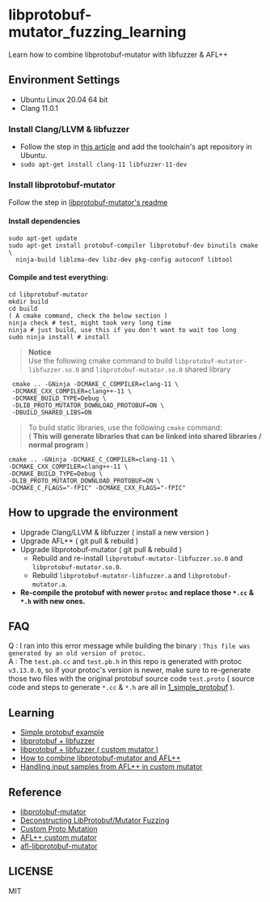 # libprotobuf-mutator_fuzzing_learning
Learn how to combine libprotobuf-mutator with libfuzzer &amp; AFL++  

## Environment Settings 
* Ubuntu Linux 20.04 64 bit  
* Clang 11.0.1  

### Install Clang/LLVM & libfuzzer  
* Follow the step in [this article](https://linuxhint.com/install-llvm-ubuntu/) and add the toolchain's apt repository in Ubuntu.  
* `sudo apt-get install clang-11 libfuzzer-11-dev`  

### Install libprotobuf-mutator  
Follow the step in [libprotobuf-mutator's readme](https://github.com/google/libprotobuf-mutator/blob/master/README.md)  

#### Install dependencies
```shell
sudo apt-get update
sudo apt-get install protobuf-compiler libprotobuf-dev binutils cmake \
  ninja-build liblzma-dev libz-dev pkg-config autoconf libtool
```

#### Compile and test everything:

```shell
cd libprotobuf-mutator
mkdir build
cd build
( A cmake command, check the below section )
ninja check # test, might took very long time
ninja # just build, use this if you don't want to wait too long
sudo ninja install # install
```
> **Notice**  
> Use the following cmake command to build `libprotobuf-mutator-libfuzzer.so.0` and `libprotobuf-mutator.so.0` shared library

```shell
 cmake .. -GNinja -DCMAKE_C_COMPILER=clang-11 \ 
 -DCMAKE_CXX_COMPILER=clang++-11 \ 
 -DCMAKE_BUILD_TYPE=Debug \ 
 -DLIB_PROTO_MUTATOR_DOWNLOAD_PROTOBUF=ON \ 
 -DBUILD_SHARED_LIBS=ON
```

> To build static libraries, use the following `cmake` command:  
> ( **This will generate libraries that can be linked into shared libraries / normal program** )

```shell
cmake .. -GNinja -DCMAKE_C_COMPILER=clang-11 \
-DCMAKE_CXX_COMPILER=clang++-11 \
-DCMAKE_BUILD_TYPE=Debug \
-DLIB_PROTO_MUTATOR_DOWNLOAD_PROTOBUF=ON \
-DCMAKE_C_FLAGS="-fPIC" -DCMAKE_CXX_FLAGS="-fPIC"
```
## How to upgrade the environment  
* Upgrade Clang/LLVM & libfuzzer ( install a new version ) 
* Upgrade AFL++ ( git pull & rebuild )  
* Upgrade libprotobuf-mutator ( git pull & rebuild )  
    - Rebuild and re-install `libprotobuf-mutator-libfuzzer.so.0` and `libprotobuf-mutator.so.0`.  
    - Rebuild `libprotobuf-mutator-libfuzzer.a` and `libprotobuf-mutator.a`.  
* **Re-compile the protobuf with newer `protoc` and replace those `*.cc` & `*.h` with new ones.**

## FAQ  
Q : I ran into this error message while building the binary : `This file was generated by an old version of protoc.`  
A : The `test.pb.cc` and `test.pb.h` in this repo is generated with protoc `v3.13.0.0`, so if your protoc's version is newer, make sure to re-generate those two files with the original protobuf source code `test.proto` ( source code and steps to generate `*.cc` & `*.h` are all in [1_simple_protobuf](https://github.com/bruce30262/libprotobuf-mutator_fuzzing_learning/tree/master/1_simple_protobuf) ).

## Learning  
* [Simple protobuf example](https://github.com/bruce30262/libprotobuf-mutator_fuzzing_learning/tree/master/1_simple_protobuf)  
* [libprotobuf + libfuzzer](https://github.com/bruce30262/libprotobuf-mutator_fuzzing_learning/tree/master/2_libprotobuf_libfuzzer)  
* [libprotobuf + libfuzzer ( custom mutator )](https://github.com/bruce30262/libprotobuf-mutator_fuzzing_learning/tree/master/3_libprotobuf_libfuzzer_custom_mutator)  
* [How to combine libprotobuf-mutator and AFL++](https://github.com/bruce30262/libprotobuf-mutator_fuzzing_learning/tree/master/4_libprotobuf_aflpp_custom_mutator)  
* [Handling input samples from AFL++ in custom mutator](https://github.com/bruce30262/libprotobuf-mutator_fuzzing_learning/tree/master/5_libprotobuf_aflpp_custom_mutator_input)

## Reference  
* [libprotobuf-mutator](https://github.com/google/libprotobuf-mutator)  
* [Deconstructing LibProtobuf/Mutator Fuzzing](https://bshastry.github.io/2019/01/18/Deconstructing-LPM.html)  
* [Custom Proto Mutation](https://bshastry.github.io/2019/12/27/Custom-Proto-Mutation.html)  
* [AFL++ custom mutator](https://github.com/vanhauser-thc/AFLplusplus/blob/master/docs/custom_mutator.md)  
* [afl-libprotobuf-mutator](https://github.com/thebabush/afl-libprotobuf-mutator/)

## LICENSE  
MIT
